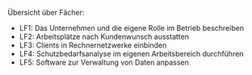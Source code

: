 Übersicht über Fächer:

- LF1: Das Unternehmen und die eigene Rolle im Betrieb beschreiben
- LF2: Arbeitsplätze nach Kundenwunsch ausstatten
- LF3: Clients in Rechnernetzwerke einbinden
- LF4: Schutzbedarfsanalyse im eigenen Arbeitsbereich durchführen
- LF5: Software zur Verwaltung von Daten anpassen
